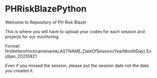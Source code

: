 # PHRiskBlazePython

Welcome to Repository of PH Risk Blaze!

This is where you will have to upload your codes for each session and projects for our monitoring.

Format: firstletterofnicknamenameLASTNAME_DateOfSession(YearMonthDay)
Ex. jdijan_20210821

Even if you missed the session, please put the session date not the date you created it.
